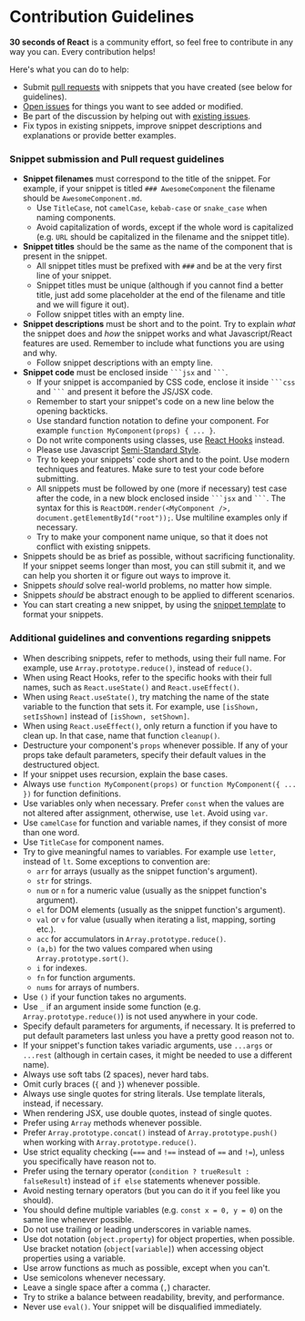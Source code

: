# Contribution Guidelines

**30 seconds of React** is a community effort, so feel free to contribute in any way you can. Every contribution helps!

Here's what you can do to help:

- Submit [pull requests](https://github.com/tuantvk/29-seconds-of-react/pulls) with snippets that you have created (see below for guidelines).
- [Open issues](https://github.com/tuantvk/29-seconds-of-react/issues/new) for things you want to see added or modified.
- Be part of the discussion by helping out with [existing issues](https://github.com/tuantvk/29-seconds-of-react/issues).
- Fix typos in existing snippets, improve snippet descriptions and explanations or provide better examples.

### Snippet submission and Pull request guidelines

- **Snippet filenames** must correspond to the title of the snippet. For example, if your snippet is titled `### AwesomeComponent` the filename should be `AwesomeComponent.md`.
  - Use `TitleCase`, not `camelCase`, `kebab-case` or `snake_case` when naming components.
  - Avoid capitalization of words, except if the whole word is capitalized (e.g. `URL` should be capitalized in the filename and the snippet title).
- **Snippet titles** should be the same as the name of the component that is present in the snippet.
  - All snippet titles must be prefixed with `###` and be at the very first line of your snippet.
  - Snippet titles must be unique (although if you cannot find a better title, just add some placeholder at the end of the filename and title and we will figure it out).
  - Follow snippet titles with an empty line.
- **Snippet descriptions** must be short and to the point. Try to explain _what_ the snippet does and _how_ the snippet works and what Javascript/React features are used. Remember to include what functions you are using and why.
  - Follow snippet descriptions with an empty line.
- **Snippet code** must be enclosed inside ` ```jsx ` and ` ``` `.
  - If your snippet is accompanied by CSS code, enclose it inside ` ```css ` and ` ``` ` and present it before the JS/JSX code.
  - Remember to start your snippet's code on a new line below the opening backticks.
  - Use standard function notation to define your component. For example `function MyComponent(props) { ... }`.
  - Do not write components using classes, use [React Hooks](https://reactjs.org/docs/hooks-intro.html) instead.
  - Please use Javascript [Semi-Standard Style](https://github.com/Flet/semistandard).
  - Try to keep your snippets' code short and to the point. Use modern techniques and features. Make sure to test your code before submitting.
  - All snippets must be followed by one (more if necessary) test case after the code, in a new block enclosed inside ` ```jsx ` and ` ``` `. The syntax for this is `ReactDOM.render(<MyComponent />, document.getElementById("root"));`. Use multiline examples only if necessary.
  - Try to make your component name unique, so that it does not conflict with existing snippets.
- Snippets should be as brief as possible, without sacrificing functionality. If your snippet seems longer than most, you can still submit it, and we can help you shorten it or figure out ways to improve it.
- Snippets _should_ solve real-world problems, no matter how simple.
- Snippets _should_ be abstract enough to be applied to different scenarios.
- You can start creating a new snippet, by using the [snippet template](snippet-template.md) to format your snippets.

### Additional guidelines and conventions regarding snippets

- When describing snippets, refer to methods, using their full name. For example, use `Array.prototype.reduce()`, instead of `reduce()`.
- When using React Hooks, refer to the specific hooks with their full names, such as `React.useState()` and `React.useEffect()`.
- When using `React.useState()`, try matching the name of the state variable to the function that sets it. For example, use `[isShown, setIsShown]` instead of `[isShown, setShown]`.
- When using `React.useEffect()`, only return a function if you have to clean up. In that case, name that function `cleanup()`.
- Destructure your component's `props` whenever possible. If any of your props take default parameters, specify their default values in the destructured object.
- If your snippet uses recursion, explain the base cases.
- Always use `function MyComponent(props)` or `function MyComponent({ ... })` for function definitions.
- Use variables only when necessary. Prefer `const` when the values are not altered after assignment, otherwise, use `let`. Avoid using `var`.
- Use `camelCase` for function and variable names, if they consist of more than one word.
- Use `TitleCase` for component names.
- Try to give meaningful names to variables. For example use `letter`, instead of `lt`. Some exceptions to convention are:
  - `arr` for arrays (usually as the snippet function's argument).
  - `str` for strings.
  - `num` or `n` for a numeric value (usually as the snippet function's argument).
  - `el` for DOM elements (usually as the snippet function's argument).
  - `val` or `v` for value (usually when iterating a list, mapping, sorting etc.).
  - `acc` for accumulators in `Array.prototype.reduce()`.
  - `(a,b)` for the two values compared when using `Array.prototype.sort()`.
  - `i` for indexes.
  - `fn` for function arguments.
  - `nums` for arrays of numbers.
- Use `()` if your function takes no arguments.
- Use `_` if an argument inside some function (e.g. `Array.prototype.reduce()`) is not used anywhere in your code.
- Specify default parameters for arguments, if necessary. It is preferred to put default parameters last unless you have a pretty good reason not to.
- If your snippet's function takes variadic arguments, use `...args` or `...rest` (although in certain cases, it might be needed to use a different name).
- Always use soft tabs (2 spaces), never hard tabs.
- Omit curly braces (`{` and `}`) whenever possible.
- Always use single quotes for string literals. Use template literals, instead, if necessary.
- When rendering JSX, use double quotes, instead of single quotes.
- Prefer using `Array` methods whenever possible.
- Prefer `Array.prototype.concat()` instead of `Array.prototype.push()` when working with `Array.prototype.reduce()`.
- Use strict equality checking (`===` and `!==` instead of `==` and `!=`), unless you specifically have reason not to.
- Prefer using the ternary operator (`condition ? trueResult : falseResult`) instead of `if else` statements whenever possible.
- Avoid nesting ternary operators (but you can do it if you feel like you should).
- You should define multiple variables (e.g. `const x = 0, y = 0`) on the same line whenever possible.
- Do not use trailing or leading underscores in variable names.
- Use dot notation (`object.property`) for object properties, when possible. Use bracket notation (`object[variable]`) when accessing object properties using a variable.
- Use arrow functions as much as possible, except when you can't.
- Use semicolons whenever necessary.
- Leave a single space after a comma (`,`) character.
- Try to strike a balance between readability, brevity, and performance.
- Never use `eval()`. Your snippet will be disqualified immediately.